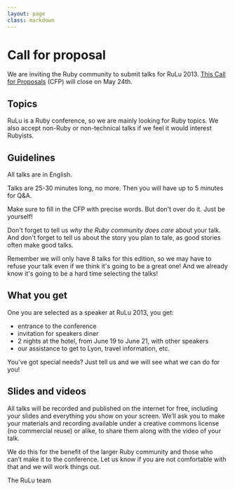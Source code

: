 ```yaml
---
layout: page
class: markdown
---
```

Call for proposal
=================

We are inviting the Ruby community to submit talks for RuLu 2013.
[This Call for Proposals](https://docs.google.com/forms/d/1a9KqfkiJ73x-amtUzM_rvkk0F3EXSPJW9mZ5vSd6SHY/viewform) (CFP) will close on May 24th.

Topics
------

RuLu is a Ruby conference, so we are mainly looking for Ruby topics.
We also accept non-Ruby or non-technical talks if we feel it would interest Rubyists.

Guidelines
----------

All talks are in English.

Talks are 25-30 minutes long, no more. Then you will have up to 5 minutes for Q&A.

Make sure to fill in the CFP with precise words. But don't over do it. Just be yourself!

Don't forget to tell us *why the Ruby community does care* about your talk. And don't forget to tell us about the story you plan to tale, as good stories often make good talks.

Remember we will only have 8 talks for this edition, so we may have to refuse your talk even if we think it's going to be a great one! And we already know it's going to be a hard time selecting the talks!

What you get
------------

One you are selected as a speaker at RuLu 2013, you get:

- entrance to the conference
- invitation for speakers diner
- 2 nights at the hotel, from June 19 to June 21, with other speakers
- our assistance to get to Lyon, travel information, etc.

You've got special needs? Just tell us and we will see what we can do for you!

Slides and videos
-----------------

All talks will be recorded and published on the internet for free, including your slides and everything you show on your screen. We’ll ask you to make your materials and recording available under a creative commons license (no commercial reuse) or alike, to share them along with the video of your talk.

We do this for the benefit of the larger Ruby community and those who can’t make it to the conference. Let us know if you are not comfortable with that and we will work things out.

The RuLu team
